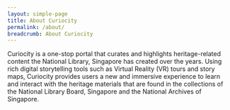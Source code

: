 ```yaml
---
layout: simple-page
title: About Curiocity
permalink: /about/
breadcrumb: About Curiocity
---
```


Curiocity is a one-stop portal that curates and highlights heritage-related content the National Library, Singapore has created over the years. Using rich digital storytelling tools such as Virtual Reality (VR) tours and story maps, Curiocity provides users a new and immersive experience to learn and interact with the heritage materials that are found in the collections of the National Library Board, Singapore and the National Archives of Singapore.
